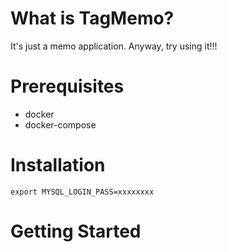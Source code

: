 # What is TagMemo?

It's just a memo application. Anyway, try using it!!!

# Prerequisites

- docker
- docker-compose

# Installation

``` export MYSQL_LOGIN_PASS=xxxxxxxx ```

# Getting Started
